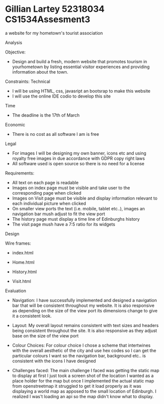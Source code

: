 # Gillian Lartey 52318034 CS1534Assesment3
a website for my hometown's tourist association

Analysis

Objective:
- Design and build a fresh, modern website that promotes tourism in yourhometown by listing essential visitor experiences and providing information about the town.

Constraints:
Technical 
- I will be using HTML, css, javasript an bootsrap to make this website
- I will use the online IDE codio to develop this site

Time 
- The deadline is the 17th of March

Economic 
- There is no cost as all software I am is free

Legal 
- For images I will be designing my own banner, icons etc and using royalty free images in due accordance with GDPR copy right laws
- All software used is open source so there is no need for a license

Requirements:
- All text on each page is readable
- Images on index page must be visible and take user to the corresponding page when clicked
- Images on Visit page must be visible and display information relevant to each individual picture when clicked
- On smaller view ports the text (i.e. mobile, tablet etc..), images an navigation bar mush adjust to fit the view port
- The history page must display a time line of Edinburghs history
- The visit page mush have a 7:5 ratio for its widgets


Design

Wire frames:

- index.html


- Home.html

- History.html

- Visit.html

Evaluation

- Navigation: I have successfully implemented and designed a navigation bar that will be consistent throughout my website. It is also responsive as depending on the size of the view port its dimensions change to give it a consistent look.

- Layout: My overall layout remains consistent with text sizes and headers being consistent throughout the site. It is also responsive as they adjust base on the size of the view port

- Colour Choices: For colour choice I chose a scheme that intertwines with the overall aesthetic of the city and use hex codes so I can get the particular colours I want so the navigation bar, background etc.. is consistent with the icons I have designed

- Challenges faced: The main challenge I faced was getting the static map to display at first I just took a screen shot of the location I wanted as a place holder for the map but once I implemented the actual static map from openstreetmap it struggled to get it load properly as it was displaying a world map as apposed to the small location of Edinburgh. I realized I was't loading an api so the map didn't know what to display.